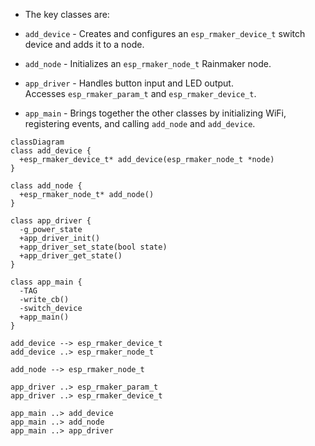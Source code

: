 - The key classes are:

- `add_device` - Creates and configures an `esp_rmaker_device_t` switch device and adds it to a node.
- `add_node` - Initializes an `esp_rmaker_node_t` Rainmaker node.
- `app_driver` - Handles button input and LED output. Accesses `esp_rmaker_param_t` and `esp_rmaker_device_t`.
- `app_main` - Brings together the other classes by initializing WiFi, registering events, and calling `add_node` and `add_device`.
```mermaid
classDiagram
class add_device {
  +esp_rmaker_device_t* add_device(esp_rmaker_node_t *node)
}

class add_node {
  +esp_rmaker_node_t* add_node()
}

class app_driver {
  -g_power_state
  +app_driver_init()
  +app_driver_set_state(bool state)
  +app_driver_get_state() 
}

class app_main {
  -TAG
  -write_cb()
  -switch_device
  +app_main()
}

add_device --> esp_rmaker_device_t
add_device ..> esp_rmaker_node_t

add_node --> esp_rmaker_node_t

app_driver ..> esp_rmaker_param_t
app_driver ..> esp_rmaker_device_t

app_main ..> add_device
app_main ..> add_node
app_main ..> app_driver
```